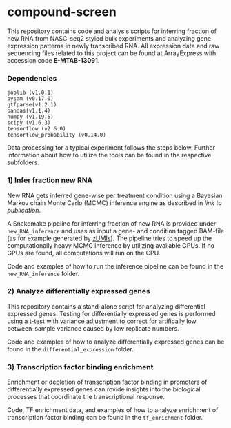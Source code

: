 # compound-screen
This repository contains code and analysis scripts for inferring fraction of new RNA from NASC-seq2 styled bulk experiments and analyzing gene expression patterns in newly transcribed RNA. All expression data and raw sequencing files related to this project can be found at ArrayExpress with accession code **E-MTAB-13091**.

### Dependencies
```
joblib (v1.0.1)
pysam (v0.17.0)
gtfparse(v1.2.1)
pandas(v1.1.4) 
numpy (v1.19.5) 
scipy (v1.6.3)
tensorflow (v2.6.0)
tensorflow_probability (v0.14.0)
```
Data processing for a typical experiment follows the steps below. Further information about how to utilize the tools can be found in the respective subfolders.

### 1) Infer fraction new RNA
New RNA gets inferred gene-wise per treatment condition using a Bayesian Markov chain Monte Carlo (MCMC) inference engine as described in *link to publication*.

A Snakemake pipeline for inferring fraction of new RNA is provided under `new_RNA_inference` and uses as input a gene- and condition tagged BAM-file (as for example generated by [zUMIs](https://github.com/sdparekh/zUMIs)). The pipeline tries to speed up the computationally heavy MCMC inference by utilizing available GPUs. If no GPUs are found, all computations will run on the CPU. 

Code and examples of how to run the inference pipeline can be found in the `new_RNA_inference` folder.

### 2) Analyze differentially expressed genes
This repository contains a stand-alone script for analyzing differential expressed genes. Testing for differentially expressed genes is performed using a t-test with variance adjustment to correct for artifically low between-sample variance caused by low replicate numbers.

Code and examples of how to analyze differentially expressed genes can be found in the `differential_expression` folder.

### 3) Transcription factor binding enrichment
Enrichment or depletion of transcription factor binding in promoters of differentially expressed genes can rovide insights into the biological processes that coordinate the transcriptional response.

Code, TF enrichment data, and examples of how to analyze enrichment of transcription factor binding can be found in the `tf_enrichment` folder.
